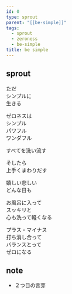 ```yaml
---
id: 0
type: sprout
parent: "[[be-simple]]"
tags:
  - sprout
  - zeroness
  - be-simple
title: be simple
---
```

## sprout
ただ  
シンプルに  
生きる

ゼロネスは  
シンプル  
パワフル  
ワンダフル
 
すべてを洗い流す  

そしたら  
上手くまわりだす  

嬉しい悲しい  
どんな日も

お風呂に入って  
スッキリと  
心も洗って軽くなる
 
プラス・マイナス  
打ち消し合って  
バランスとって  
ゼロになる  
## note
- ２つ目の言芽
